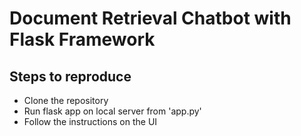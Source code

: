 # Document Retrieval Chatbot with Flask Framework

## Steps to reproduce
- Clone the repository
- Run flask app on local server from 'app.py'
- Follow the instructions on the UI
